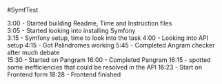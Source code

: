 #SymfTest

3:00 - Started building Readme, Time and Instruction files  
3:05 - Started looking into installing Symfony  
3:15 - Symfony setup, time to look into the task 
4:00 - Looking into API setup
4:15 - Got Palindromes working
5:45 - Completed Angram checker after much debate  
15:30 - Started on Pangram
16:00 - Completed Pangram
16:15 - spotted some inefficiencies that could be resolved in the API
16:23 - Start on Frontend form
18:28 - Frontend finished